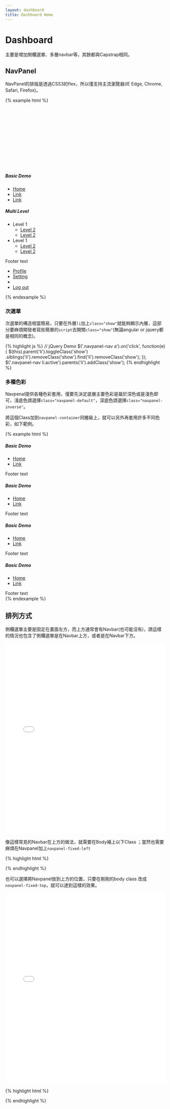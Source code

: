 ```yaml
---
layout: dashboard
title: Dashboard Home
---
```



# Dashboard

主要是增加側欄選單、多層navbar等，其餘都與Capstrap相同。

## NavPanel

NavPanel的排版是透過CSS3的flex，所以僅支持主流瀏覽器(IE Edge, Chrome, Safari, Firefox)。

{% example html %}
<nav class="navpanel">
  <div class="navpanel-container navpanel-flex navpanel-inverse">
      <header style="background: url('/images/header.jpg'); height: 150px;background-size: cover" class="navpanel-header navpanel-text"></header>
      <div class="navpanel-body">
        <h5 class="navpanel-title"><span class="navpanel-text">Basic Demo</span></h5>
        <ul class="nav navpanel-nav has-icon">
          <li class="active">
            <a href="#"><i class="navpanel-icon glyphicon glyphicon-home"></i>
            <span class="navpanel-text">Home</span>
            </a>
          </li>
          <li>
            <a href="#"><i class="navpanel-icon glyphicon glyphicon-link"></i>
            <span class="navpanel-text">Link</span>
            </a>
          </li>
          <li>
            <a href="#"><i class="navpanel-icon glyphicon glyphicon-link"></i>
            <span class="navpanel-text">Link</span>
            </a>
          </li>
        </ul>
        <h5 class="navpanel-title"><span class="navpanel-text">Multi Level</span></h5>
        <ul class="nav navpanel-nav has-icon">
          <li class="">
            <a><i class="navpanel-icon glyphicon glyphicon-plus"></i>
            <span class="navpanel-text">Level 1</span></a>
            <ul class="nav">
              <li><a href="#">
              <i class="navpanel-icon glyphicon glyphicon-calendar"></i>
              <span class="navpanel-text">Level 2</span></a></li>
              <li><a href="#">
              <i class="navpanel-icon glyphicon glyphicon-calendar"></i>
              <span class="navpanel-text">Level 2</span></a></li>
            </ul>
          </li>
          <li class="">
            <a ><i class="navpanel-icon glyphicon glyphicon-plus"></i>
            <span class="navpanel-text">Level 1</span></a>
            <ul class="nav">
              <li><a href="#">
              <i class="navpanel-icon glyphicon glyphicon-calendar"></i>
              <span class="navpanel-text">Level 2</span></a></li>
              <li><a href="#">
              <i class="navpanel-icon glyphicon glyphicon-calendar"></i>
              <span class="navpanel-text">Level 2</span></a></li>
            </ul>
          </li>
        </ul>
      </div>
      <footer class="navpanel-footer">
          <div class="text-muted clearfix text-right">
              <span class="navpanel-text pull-left">Footer text</span>
              <div class="dropdown dropup inline-block">
                  <a href="#" data-toggle="dropdown" class="dropdown-toggle"><i class="navpanel-icon glyphicon glyphicon-th-large"></i></a>
                  <ul class="dropdown-menu">
                      <li><a href="#">Profile</a></li>
                      <li><a href="#">Setting</a></li>
                      <li class="divider"></li>
                      <li><a href="#">Log out</a></li>
                  </ul>
              </div>
          </div>
      </footer>
  </div>
</nav>
{% endexample %}


### 次選單

次選單的構造相當簡易，只要在外層`li`加上`class="show"`就能夠顯示內層，這部分要麻煩開發者寫些簡單的`script`去開關`class="show"`(無論angular or jquery都是相同的概念)。

{% highlight js %}
// jQuery Demo
$('.navpanel-nav a').on('click', function(e){
  $(this).parent('li').toggleClass('show')
    .siblings('li').removeClass('show').find('li').removeClass('show');
});
$('.navpanel-nav li.active').parents('li').addClass('show');
{% endhighlight %}

### 多種色彩

Navpenal提供各種色彩套用，僅要先決定底層主要色彩是屬於深色或是淺色即可，淺底色請選擇`class="navpanel-default"`，深底色請選擇`class="navpanel-inverse"`。

將這個Class加到`navpanel-container`同層級上，就可以另外再套用許多不同色彩，如下範例。

{% example html %}
<nav class="navpanel inline-block">
  <div class="navpanel-container navpanel-flex navpanel-default">
      <div class="navpanel-body">
        <h5 class="navpanel-title"><span class="navpanel-text">Basic Demo</span></h5>
        <ul class="nav navpanel-nav has-icon">
          <li class="active">
            <a href="#"><i class="navpanel-icon glyphicon glyphicon-home"></i>
            <span class="navpanel-text">Home</span>
            </a>
          </li>
          <li>
            <a href="#"><i class="navpanel-icon glyphicon glyphicon-link"></i>
            <span class="navpanel-text">Link</span>
            </a>
          </li>
        </ul>
      </div>
      <footer class="navpanel-footer">
          <div class="text-muted clearfix text-right">
              <span class="navpanel-text pull-left">Footer text</span>
          </div>
      </footer>
  </div>
</nav>

<nav class="navpanel inline-block">
  <div class="navpanel-container navpanel-flex navpanel-inverse">
      <div class="navpanel-body">
        <h5 class="navpanel-title"><span class="navpanel-text">Basic Demo</span></h5>
        <ul class="nav navpanel-nav has-icon">
          <li class="active">
            <a href="#"><i class="navpanel-icon glyphicon glyphicon-home"></i>
            <span class="navpanel-text">Home</span>
            </a>
          </li>
          <li>
            <a href="#"><i class="navpanel-icon glyphicon glyphicon-link"></i>
            <span class="navpanel-text">Link</span>
            </a>
          </li>
        </ul>
      </div>
      <footer class="navpanel-footer">
          <div class="text-muted clearfix text-right">
              <span class="navpanel-text pull-left">Footer text</span>
          </div>
      </footer>
  </div>
</nav>

<nav class="navpanel inline-block">
  <div class="navpanel-container navpanel-flex navpanel-inverse bg-primary">
      <div class="navpanel-body">
        <h5 class="navpanel-title"><span class="navpanel-text">Basic Demo</span></h5>
        <ul class="nav navpanel-nav has-icon">
          <li class="active">
            <a href="#"><i class="navpanel-icon glyphicon glyphicon-home"></i>
            <span class="navpanel-text">Home</span>
            </a>
          </li>
          <li>
            <a href="#"><i class="navpanel-icon glyphicon glyphicon-link"></i>
            <span class="navpanel-text">Link</span>
            </a>
          </li>
        </ul>
      </div>
      <footer class="navpanel-footer">
          <div class="clearfix text-right">
              <span class="navpanel-text pull-left">Footer text</span>
          </div>
      </footer>
  </div>
</nav>

<nav class="navpanel inline-block">
  <div class="navpanel-container navpanel-flex navpanel-inverse bg-danger">
      <div class="navpanel-body">
        <h5 class="navpanel-title"><span class="navpanel-text">Basic Demo</span></h5>
        <ul class="nav navpanel-nav has-icon">
          <li class="active">
            <a href="#"><i class="navpanel-icon glyphicon glyphicon-home"></i>
            <span class="navpanel-text">Home</span>
            </a>
          </li>
          <li>
            <a href="#"><i class="navpanel-icon glyphicon glyphicon-link"></i>
            <span class="navpanel-text">Link</span>
            </a>
          </li>
        </ul>
      </div>
      <footer class="navpanel-footer">
          <div class="clearfix text-right">
              <span class="navpanel-text pull-left">Footer text</span>
          </div>
      </footer>
  </div>
</nav>
{% endexample %}


## 排列方式

側欄選單主要是固定在畫面左方，而上方通常會有Navbar(也可能沒有)，請這樣的情況也包含了側欄選單是在Navbar上方，或者是在Navbar下方。

<iframe src="/demo/navpanel_1" frameborder="0" height="600" width="100%" class="mbm"></iframe>

像這樣常見的Navbar在上方的做法，就需要在Body補上以下Class
；當然也需要麻煩在Navpanel加上`navpanel-fixed-left`

{% highlight html %}
<!-- Body add has-navpanel-fixed has-navbar-fixed navbar-is-top -->
<body class="has-navpanel-fixed has-navbar-fixed navbar-is-top">

<!-- navpanel add navpanel-fixed-left -->
<nav class="navpanel navpanel-fixed-left">
{% endhighlight %}


也可以選擇將Navpanel放到上方的位置，只要在剛剛的body class 改成`navpanel-fixed-top`，就可以達到這樣的效果。

<iframe src="/demo/navpanel_2" frameborder="0" height="600" width="100%" class="mbm"></iframe>

{% highlight html %}
<!-- Body add has-navpanel-fixed has-navbar-fixed navbar-is-top -->
<body class="has-navpanel-fixed has-navbar-fixed navpanel-fixed-top">

<!-- navpanel add navpanel-fixed-left -->
<nav class="navpanel navpanel-fixed-left">
{% endhighlight %}
